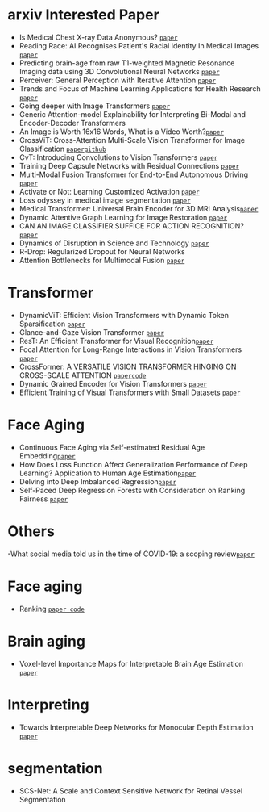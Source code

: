 # arxiv Interested Paper
- Is Medical Chest X-ray Data Anonymous? [`paper`](https://arxiv.org/pdf/2103.08562.pdf)
- Reading Race: AI Recognises Patient's Racial Identity In Medical Images [`paper`](https://arxiv.org/pdf/2107.10356.pdf)
- Predicting brain-age from raw T1-weighted Magnetic Resonance Imaging data using 3D Convolutional Neural Networks [`paper`](https://arxiv.org/pdf/2103.11695.pdf)
- Perceiver: General Perception with Iterative Attention [`paper`](https://arxiv.org/pdf/2103.03206.pdf)
- Trends and Focus of Machine Learning Applications for Health Research [`paper`](https://jamanetwork.com/journals/jamanetworkopen/article-abstract/2753523)
- Going deeper with Image Transformers [`paper`](https://arxiv.org/pdf/2103.17239.pdf)
- Generic Attention-model Explainability for Interpreting Bi-Modal and Encoder-Decoder Transformers
- An Image is Worth 16x16 Words, What is a Video Worth?[`paper`](https://arxiv.org/pdf/2103.13915.pdf)
- CrossViT: Cross-Attention Multi-Scale Vision Transformer for Image Classification [`paper`](https://arxiv.org/pdf/2103.14899.pdf)[`github`](https://github.com/rishikksh20/CrossViT-pytorch)
- CvT: Introducing Convolutions to Vision Transformers [`paper`](https://arxiv.org/pdf/2103.15808.pdf)
- Training Deep Capsule Networks with Residual Connections [`paper`](https://arxiv.org/pdf/2104.07393.pdf)
- Multi-Modal Fusion Transformer for End-to-End Autonomous Driving [`paper`](https://arxiv.org/pdf/2104.09224.pdf)
- Activate or Not: Learning Customized Activation [`paper`](https://arxiv.org/pdf/2009.04759.pdf)
- Loss odyssey in medical image segmentation [`paper`](https://www.sciencedirect.com/science/article/pii/S1361841521000815)
- Medical Transformer: Universal Brain Encoder for 3D MRI Analysis[`paper`](https://arxiv.org/pdf/2104.13633.pdf)
- Dynamic Attentive Graph Learning for Image Restoration [`paper`](https://openaccess.thecvf.com/content/ICCV2021/papers/Mou_Dynamic_Attentive_Graph_Learning_for_Image_Restoration_ICCV_2021_paper.pdf)
- CAN AN IMAGE CLASSIFIER SUFFICE FOR ACTION RECOGNITION? [`paper`](https://openreview.net/pdf?id=qhkFX-HLuHV)
- Dynamics of Disruption in Science and Technology [`paper`](https://arxiv.org/pdf/2106.11184v1.pdf)
- R-Drop: Regularized Dropout for Neural Networks
- Attention Bottlenecks for Multimodal Fusion [`paper`](https://arxiv.org/pdf/2107.00135.pdf)

# Transformer
- DynamicViT: Efficient Vision Transformers with Dynamic Token Sparsification [`paper`](https://papers.nips.cc/paper/2021/file/747d3443e319a22747fbb873e8b2f9f2-Paper.pdf)
- Glance-and-Gaze Vision Transformer [`paper`](https://papers.nips.cc/paper/2021/file/6c524f9d5d7027454a783c841250ba71-Paper.pdf)
- ResT: An Efficient Transformer for Visual Recognition[`paper`](https://papers.nips.cc/paper/2021/file/82c2559140b95ccda9c6ca4a8b981f1e-Paper.pdf)
- Focal Attention for Long-Range Interactions in Vision Transformers [`paper`](https://papers.nips.cc/paper/2021/file/fc1a36821b02abbd2503fd949bfc9131-Paper.pdf)
- CrossFormer: A VERSATILE VISION TRANSFORMER HINGING ON CROSS-SCALE ATTENTION [`paper`](https://arxiv.org/pdf/2108.00154.pdf?ref=https://githubhelp.com)[`code`](https://github.com/cheerss/CrossFormer)
- Dynamic Grained Encoder for Vision Transformers [`paper`](https://openreview.net/pdf?id=gnAIV-EKw2)
- Efficient Training of Visual Transformers with Small Datasets [`paper`](https://openreview.net/pdf?id=SCN8UaetXx)

# Face Aging
- Continuous Face Aging via Self-estimated Residual Age Embedding[`paper`](https://arxiv.org/pdf/2105.00020.pdf)
- How Does Loss Function Affect Generalization Performance of Deep Learning? Application to Human Age Estimation[`paper`](http://proceedings.mlr.press/v139/akbari21a/akbari21a.pdf)
- Delving into Deep Imbalanced Regression[`paper`](http://proceedings.mlr.press/v139/yang21m/yang21m.pdf)
- Self-Paced Deep Regression Forests with Consideration on Ranking Fairness [`paper`](https://arxiv.org/pdf/2112.06455.pdf)

# Others
-What social media told us in the time of COVID-19: a scoping review[`paper`](https://www.thelancet.com/action/showPdf?pii=S2589-7500%2820%2930315-0)

# Face aging
- Ranking [`paper code`](https://paperswithcode.com/paper/consistent-rank-logits-for-ordinal-regression)

# Brain aging
- Voxel-level Importance Maps for Interpretable Brain Age Estimation [`paper`](https://arxiv.org/pdf/2108.05388.pdf)

# Interpreting
- Towards Interpretable Deep Networks for Monocular Depth Estimation [`paper`](https://arxiv.org/pdf/2108.05312v1.pdf)

# segmentation
- SCS-Net: A Scale and Context Sensitive Network for Retinal Vessel Segmentation
